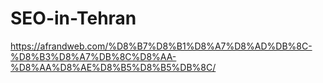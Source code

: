 # SEO-in-Tehran
https://afrandweb.com/%D8%B7%D8%B1%D8%A7%D8%AD%DB%8C-%D8%B3%D8%A7%DB%8C%D8%AA-%D8%AA%D8%AE%D8%B5%D8%B5%DB%8C/
